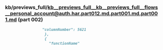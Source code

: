 ### kb/previews_full/kb__previews_full__kb__previews_full__flows__personal_account@auth.har.part012.md.part001.md.part001.md (part 002)

```md
                 "columnNumber": 5621
                  },
                  {
                    "functionName"
```

```
